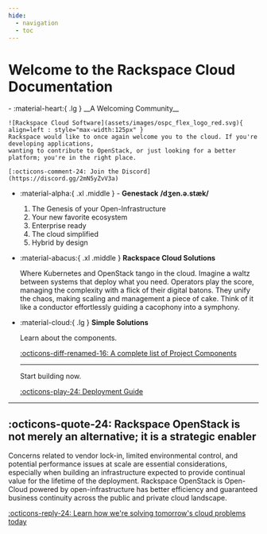 ```yaml
---
hide:
  - navigation
  - toc
---
```


# Welcome to the Rackspace Cloud Documentation

<div class="grid cards" markdown>
-   :material-heart:{ .lg } __A Welcoming Community__

    ![Rackspace Cloud Software](assets/images/ospc_flex_logo_red.svg){ align=left : style="max-width:125px" }
    Rackspace would like to once again welcome you to the cloud. If you're developing applications,
    wanting to contribute to OpenStack, or just looking for a better platform; you're in the right place.

    [:octicons-comment-24: Join the Discord](https://discord.gg/2mN5yZvV3a)

- :material-alpha:{ .xl .middle } - __Genestack__  __/dʒen.ə.stæk/__

    1. The Genesis of your Open-Infrastructure
    2. Your new favorite ecosystem
    3. Enterprise ready
    4. The cloud simplified
    5. Hybrid by design

- :material-abacus:{ .xl .middle } __Rackspace Cloud Solutions__

    Where Kubernetes and OpenStack tango in the cloud. Imagine a waltz between systems that deploy what you need.
    Operators play the score, managing the complexity with a flick of their digital batons. They unify the chaos,
    making scaling and management a piece of cake. Think of it like a conductor effortlessly guiding a cacophony
    into a symphony.

- :material-cloud:{ .lg } __Simple Solutions__

    Learn about the components.

    [:octicons-diff-renamed-16: A complete list of Project Components](genestack-components.md)

    ---

    Start building now.

    [:octicons-play-24: Deployment Guide](genestack-getting-started.md)

</div>

---

## :octicons-quote-24: Rackspace OpenStack is not merely an alternative; it is a strategic enabler

Concerns related to vendor lock-in, limited environmental control, and potential performance issues at scale are essential considerations, especially when building an infrastructure expected to provide continual value for the lifetime of the deployment. Rackspace OpenStack is Open-Cloud powered by open-infrastructure has better efficiency and guaranteed business continuity across the public and private cloud landscape.

[:octicons-reply-24: Learn how we're solving tomorrow's cloud problems today](https://www.rackspace.com/solve/return-openstack)
